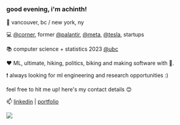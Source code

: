 ### good evening, i'm achinth! 
📍 vancouver, bc / new york, ny 

💻  [@corner](https://corner.inc), former [@palantir](https://palantir.com), [@meta](https://meta.com), [@tesla](https://tesla.com), startups
 
📚 computer science + statistics 2023 [@ubc](https://cs.ubc.ca)

❤️ ML, ultimate, hiking, politics, biking and making software with 💖.
 
❗ always looking for ml engineering and research opportunities :)
 
feel free to hit me up! here's my contact details 😊

📫 [linkedin](https://linkedin.com/in/achinthb) | [portfolio](https://achinth.xyz)


<a href="https://github.com/anuraghazra/convoychat">
  <img align="center" src="https://github-readme-stats.vercel.app/api/top-langs/?username=achinth-b&layout=compact&show_icons=true&theme=nightowl" />
</a>
